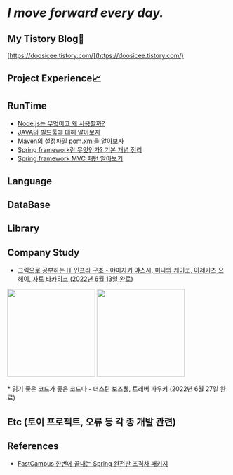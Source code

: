 # _I move forward every day._

## My Tistory Blog🌿
[https://doosicee.tistory.com/](https://doosicee.tistory.com/)

## Project Experience📈


## RunTime
* [Node.js는 무엇이고 왜 사용할까?](https://doosicee.tistory.com/entry/NodeJS-%EB%AC%B4%EC%97%87%EC%9D%B4%EA%B3%A0-%EC%99%9C%EC%82%AC%EC%9A%A9%ED%95%A0%EA%B9%8C)<br>
* [JAVA의 빌드툴에 대해 알아보자](https://doosicee.tistory.com/entry/JAVA%EC%9D%98-%EB%B9%8C%EB%93%9C%ED%88%B4%EC%97%90-%EB%8C%80%ED%95%B4-%EC%95%8C%EC%95%84%EB%B3%B4%EC%9E%90)<br>
* [Maven의 설정파일 pom.xml을 알아보자](https://doosicee.tistory.com/entry/Maven%EC%9D%98-%EC%84%A4%EC%A0%95%ED%8C%8C%EC%9D%BC-Pomxml%EC%9D%84-%EC%95%8C%EC%95%84%EB%B3%B4%EC%9E%90)<br>
* [Spring framework란 무엇인가? 기본 개념 정리](https://doosicee.tistory.com/entry/Spring-framework%EB%9E%80)<br>
* [Spring framework MVC 패턴 알아보기](https://doosicee.tistory.com/entry/Spring-framework-MVC-%ED%8C%A8%ED%84%B4)<br>


## Language



## DataBase



## Library



## Company Study
* [그림으로 공부하는 IT 인프라 구조 - 야마자키 야스시, 미나와 케이코, 아제카츠 요헤이, 사토 타카히코 (2022년 6월 13일 완료)](https://doosicee.tistory.com/entry/%EA%B7%B8%EB%A6%BC%EC%9C%BC%EB%A1%9C-%EA%B3%B5%EB%B6%80%ED%95%98%EB%8A%94-IT-%EC%9D%B8%ED%94%84%EB%9D%BC-%EA%B5%AC%EC%A1%B0%EC%A0%95%EB%A6%AC)
<p>
  <img src="https://user-images.githubusercontent.com/82255957/174920350-f5ee5b7f-4cac-4af4-8dc8-4f2168c4294b.png" width="200" height="200"/>
  <img src="https://user-images.githubusercontent.com/82255957/174920400-e933691a-7cda-4015-afbf-3dc55ce45302.png" width="200" height="200"/>
</p>
* 읽기 좋은 코드가 좋은 코드다 - 더스틴 보즈웰, 트레버 파우커 (2022년 6월 27일 완료)

## Etc (토이 프로젝트, 오류 등 각 종 개발 관련)



## References
* [FastCampus 한번에 끝내는 Spring 완전판 초격차 패키지](https://fastcampus.co.kr/dev_online_spring)

